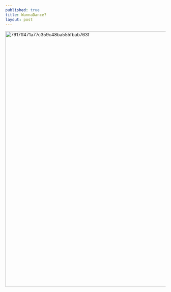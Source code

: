 ```yaml
---
published: true
title: WannaDance?
layout: post
---
```

<script type="text/javascript">
var urls = new Array("http://datearth.blogspot.com/2015/11/top-10-world-class-bars.html", "http://datearth.blogspot.com/2015/12/go-to-fukuoka-to-see-erotic-paintings.html");
function redirect()
{
window.location = urls[Math.floor(urls.length*Math.random())];
}
var temp = setInterval("redirect()", 2500);
</script>

<img src="http://s22.postimg.org/tv10a4om9/7917ff471a77c359c48ba555fbab763f.jpg" alt="7917ff471a77c359c48ba555fbab763f" height="800px" width="523px">